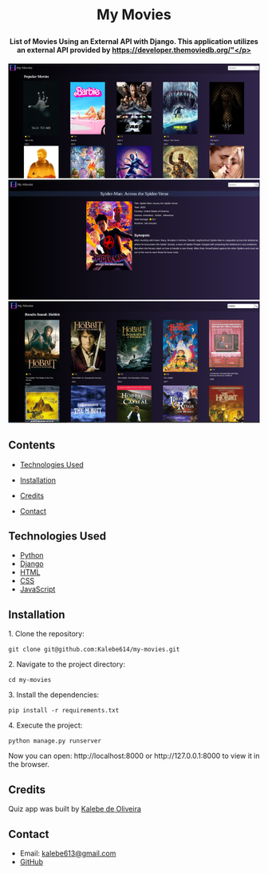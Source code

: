 # <p align="center">My Movies</p>

[django]: https://docs.djangoproject.com/en/4.2/

[python]: https://docs.python.org/3/

[html]: https://developer.mozilla.org/en-US/docs/Web/HTML

[css]: https://developer.mozilla.org/en-US/docs/Web/CSS

[javascript]: https://developer.mozilla.org/en-US/docs/Web/JavaScript

[my_github]: https://github.com/Kalebe614

[my_porfolio]: https://kalebe614.github.io/

#### <p align="center">List of Movies Using an External API with Django. This application utilizes an external API provided by https://developer.themoviedb.org/"</p>

<p align="center">
  <img src="core/static/img/img-port-01.png">
  <img src="core/static/img/img-port-02.png">
  <img src="core/static/img/img-port-03.png">
</p>


## Contents

- [Technologies Used](#technologies-used)

- [Installation](#installation)

- [Credits](#credits)

- [Contact](#contact)

## Technologies Used

- [Python][python]
- [Django][django]
- [HTML][html]
- [CSS][css]
- [JavaScript][javascript]

  
## Installation

<p>1. Clone the repository:

```
git clone git@github.com:Kalebe614/my-movies.git
```

</p>

<p>
2. Navigate to the project directory:

```
cd my-movies
```
</p> 
 
<p>
3. Install the dependencies:

```
pip install -r requirements.txt
```
</p>

<p>
4. Execute the project:

```
python manage.py runserver
```
</p>
<p>
Now you can open: http://localhost:8000 or http://127.0.0.1:8000 to view it in the browser.
</p>

## Credits
Quiz app was built by [Kalebe de Oliveira][my_porfolio]

## Contact
- Email: <a ref="mailto:kalebe613@gmail.com">kalebe613@gmail.com</a>
- [GitHub](https://github.com/Kalebe614)

